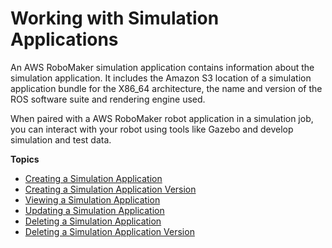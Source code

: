 # Working with Simulation Applications<a name="managing-simulation-applications"></a>

An AWS RoboMaker simulation application contains information about the simulation application\. It includes the Amazon S3 location of a simulation application bundle for the X86\_64 architecture, the name and version of the ROS software suite and rendering engine used\. 

When paired with a AWS RoboMaker robot application in a simulation job, you can interact with your robot using tools like Gazebo and develop simulation and test data\.

**Topics**
+ [Creating a Simulation Application](create-simulation-application.md)
+ [Creating a Simulation Application Version](create-simulation-application-version.md)
+ [Viewing a Simulation Application](describe-simulation-application.md)
+ [Updating a Simulation Application](update-simulation-application.md)
+ [Deleting a Simulation Application](delete-simulation-application.md)
+ [Deleting a Simulation Application Version](delete-simulation-application-version.md)